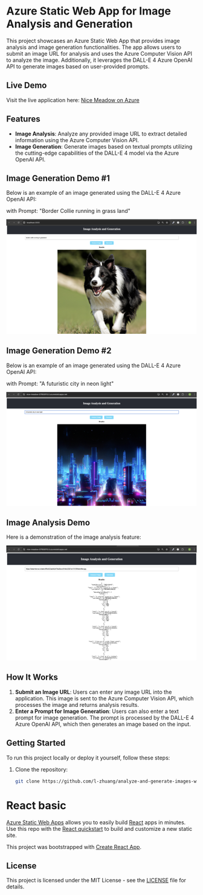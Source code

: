 # Azure Static Web App for Image Analysis and Generation

This project showcases an Azure Static Web App that provides image analysis and image generation functionalities. The app allows users to submit an image URL for analysis and uses the Azure Computer Vision API to analyze the image. Additionally, it leverages the DALL-E 4 Azure OpenAI API to generate images based on user-provided prompts.

## Live Demo

Visit the live application here: [Nice Meadow on Azure](https://nice-meadow-07f830f10.5.azurestaticapps.net/)

## Features

- **Image Analysis**: Analyze any provided image URL to extract detailed information using the Azure Computer Vision API.
- **Image Generation**: Generate images based on textual prompts utilizing the cutting-edge capabilities of the DALL-E 4 model via the Azure OpenAI API.

## Image Generation Demo #1

Below is an example of an image generated using the DALL-E 4 Azure OpenAI API:

with Prompt: "Border Collie running in grass land"

![Image Generation Demo](
https://github.com/l-zhuang/analyze-and-generate-images-with-Azure-AI/blob/main/test_image.png?raw=true)

## Image Generation Demo #2

Below is an example of an image generated using the DALL-E 4 Azure OpenAI API:

with Prompt: "A futuristic city in neon light"

![Image Generation Demo](
https://github.com/l-zhuang/analyze-and-generate-images-with-Azure-AI/blob/main/image_generation_demo_2.png?raw=true)

## Image Analysis Demo

Here is a demonstration of the image analysis feature:

![Image Analysis Demo](
https://github.com/l-zhuang/analyze-and-generate-images-with-Azure-AI/blob/main/image_analysis_demo.png?raw=true)

## How It Works

1. **Submit an Image URL**: Users can enter any image URL into the application. This image is sent to the Azure Computer Vision API, which processes the image and returns analysis results.
2. **Enter a Prompt for Image Generation**: Users can also enter a text prompt for image generation. The prompt is processed by the DALL-E 4 Azure OpenAI API, which then generates an image based on the input.

## Getting Started

To run this project locally or deploy it yourself, follow these steps:

1. Clone the repository:
   ```bash
   git clone https://github.com/l-zhuang/analyze-and-generate-images-with-Azure-AI.git


# React basic

[Azure Static Web Apps](https://docs.microsoft.com/azure/static-web-apps/overview) allows you to easily build [React](https://reactjs.org/) apps in minutes. Use this repo with the [React quickstart](https://docs.microsoft.com/azure/static-web-apps/getting-started?tabs=react) to build and customize a new static site.

This project was bootstrapped with [Create React App](https://github.com/facebook/create-react-app).
## License

This project is licensed under the MIT License - see the [LICENSE](LICENSE) file for details.

